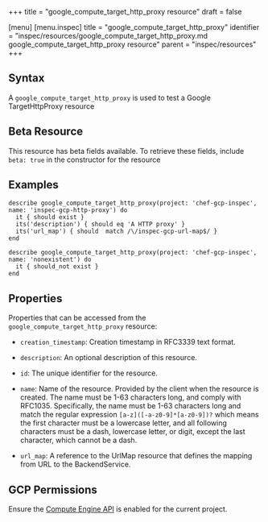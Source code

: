 +++
title = "google_compute_target_http_proxy resource"
draft = false

[menu]
  [menu.inspec]
    title = "google_compute_target_http_proxy"
    identifier = "inspec/resources/google_compute_target_http_proxy.md google_compute_target_http_proxy resource"
    parent = "inspec/resources"
+++


## Syntax
A `google_compute_target_http_proxy` is used to test a Google TargetHttpProxy resource


## Beta Resource
This resource has beta fields available. To retrieve these fields, include `beta: true` in the constructor for the resource

## Examples
```
describe google_compute_target_http_proxy(project: 'chef-gcp-inspec', name: 'inspec-gcp-http-proxy') do
  it { should exist }
  its('description') { should eq 'A HTTP proxy' }
  its('url_map') { should  match /\/inspec-gcp-url-map$/ }
end

describe google_compute_target_http_proxy(project: 'chef-gcp-inspec', name: 'nonexistent') do
  it { should_not exist }
end
```

## Properties
Properties that can be accessed from the `google_compute_target_http_proxy` resource:


  * `creation_timestamp`: Creation timestamp in RFC3339 text format.

  * `description`: An optional description of this resource.

  * `id`: The unique identifier for the resource.

  * `name`: Name of the resource. Provided by the client when the resource is created. The name must be 1-63 characters long, and comply with RFC1035. Specifically, the name must be 1-63 characters long and match the regular expression `[a-z]([-a-z0-9]*[a-z0-9])?` which means the first character must be a lowercase letter, and all following characters must be a dash, lowercase letter, or digit, except the last character, which cannot be a dash.

  * `url_map`: A reference to the UrlMap resource that defines the mapping from URL to the BackendService.


## GCP Permissions

Ensure the [Compute Engine API](https://console.cloud.google.com/apis/library/compute.googleapis.com/) is enabled for the current project.
